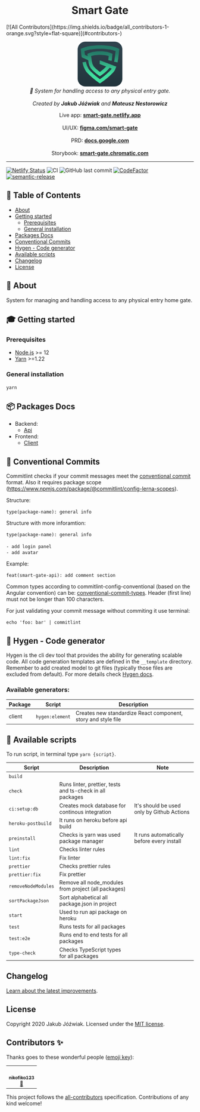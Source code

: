<h1 align="center">Smart Gate</h1>
<!-- ALL-CONTRIBUTORS-BADGE:START - Do not remove or modify this section -->
[![All Contributors](https://img.shields.io/badge/all_contributors-1-orange.svg?style=flat-square)](#contributors-)
<!-- ALL-CONTRIBUTORS-BADGE:END -->

<p align="center">
    <a href="https://github.com/Jozwiaczek/smart-gate">
        <img src="./readme-logo.png" alt="smart gate logo" width="120px" height="120px"/>
    </a>
    <br>
    <i>🔐 System for handling access to any physical entry gate.</i>
    <br>
    <br>
    <i>Created by <b>Jakub Jóźwiak</b> and <b>Mateusz Nestorowicz</b></i>
</p>

<p align="center">
    Live app:
    <a href="https://smart-gate.netlify.app/"><strong>smart-gate.netlify.app</strong></a>
    <br>
    <br>
    UI/UX:
    <a href="https://www.figma.com/file/MqlnLhknWh1u0Ho8z1Oefe/Smart-Gate?node-id=0%3A1"><strong>figma.com/smart-gate</strong></a>
    <br>
    <br>
    PRD:
    <a href="https://docs.google.com/document/d/14E-0rzD669n-rqC-OYjqsSLxrUU7D3bg7K5M9_AFOvs/edit#heading=h.gqa5vpc8p3qt"><strong>docs.google.com</strong></a>
    <br>
    <br>
    Storybook:
    <a href="https://main--6059282c88843d002106b484.chromatic.com"><strong>smart-gate.chromatic.com</strong></a>
</p>

<hr>

[![Netlify Status](https://api.netlify.com/api/v1/badges/426cfdcb-e5e4-4067-97f2-c6106bde9195/deploy-status)](https://app.netlify.com/sites/smart-gate/deploys)
![CI](https://github.com/Jozwiaczek/smart-gate/workflows/Continuous%20Integration/badge.svg)
![GitHub last commit](https://img.shields.io/github/last-commit/Jozwiaczek/smart-gate)
[![CodeFactor](https://www.codefactor.io/repository/github/jozwiaczek/smart-gate/badge)](https://www.codefactor.io/repository/github/jozwiaczek/smart-gate)
[![semantic-release](https://img.shields.io/badge/%20%20%F0%9F%93%A6%F0%9F%9A%80-semantic--release-e10079.svg)](https://github.com/semantic-release/semantic-release)

## 🚩 Table of Contents

- [About](#-about)
- [Getting started](#-getting-started)
  - [Prerequisites](#-prerequisites)
  - [General installation](#-general-installation)
- [Packages Docs](#-packages-docs)
- [Conventional Commits](#-conventional-commits)
- [Hygen - Code generator](#-hygen-code-generator)
- [Available scripts](#-available-scripts)
- [Changelog](#-changelog)
- [License](#-license)

## 📖 About

System for managing and handling access to any physical entry home gate.

## 🎓 Getting started

### Prerequisites

- [Node.js](https://nodejs.org/en/) >= 12
- [Yarn](https://classic.yarnpkg.com/lang/en/) >=1.22

### General installation

```shell script
yarn
```

## 📦 Packages Docs

- Backend:
  - [Api](./packages/api/README.md)
- Frontend:
  - [Client](./packages/client/README.md)

## 📏 Conventional Commits

Commitlint checks if your commit messages meet the [conventional commit](https://www.conventionalcommits.org/en/v1.0.0/) format.
Also it requires package scope (https://www.npmjs.com/package/@commitlint/config-lerna-scopes).

Structure:

```git
type(package-name): general info
```

Structure with more inforamtion:

```git
type(package-name): general info

- add login panel
- add avatar
```

Example:

```git
feat(smart-gate-api): add comment section
```

Common types according to commitlint-config-conventional (based on the Angular convention) can be:
[conventional-commit-types](https://github.com/commitizen/conventional-commit-types/blob/master/index.json).
Header (first line) must not be longer than 100 characters.

For just validating your commit message without commiting it use terminal:

```shell
echo 'foo: bar' | commitlint
```

## 🤖 Hygen - Code generator

Hygen is the cli dev tool that provides the ability for generating scalable code. All code generation templates are defined in the `__template` directory.
Remember to add created model to git files (typically those files are excluded from default).
For more details check [Hygen docs](https://www.hygen.io/docs/quick-start/).

### Available generators:

| Package | Script          | Description                                                   |
| ------- | --------------- | ------------------------------------------------------------- |
| client  | `hygen:element` | Creates new standardize React component, story and style file |

## 📝 Available scripts

To run script, in terminal type `yarn {script}`.

| Script              | Description                                               | Note                                       |
| ------------------- | --------------------------------------------------------- | ------------------------------------------ |
| `build`             |                                                           |                                            |
| `check`             | Runs linter, prettier, tests and ts-check in all packages |                                            |
| `ci:setup:db`       | Creates mock database for continous integration           | It's should be used only by Github Actions |
| `heroku-postbuild`  | It runs on heroku before api build                        |                                            |
| `preinstall`        | Checks is yarn was used package manager                   | It runs automatically before every install |
| `lint`              | Checks linter rules                                       |                                            |
| `lint:fix`          | Fix linter                                                |                                            |
| `prettier`          | Checks prettier rules                                     |                                            |
| `prettier:fix`      | Fix prettier                                              |                                            |
| `removeNodeModules` | Remove all node_modules from project (all packages)       |                                            |
| `sortPackageJson`   | Sort alphabetical all package.json in project             |                                            |
| `start`             | Used to run api package on heroku                         |                                            |
| `test`              | Runs tests for all packages                               |                                            |
| `test:e2e`          | Runs end to end tests for all packages                    |                                            |
| `type-check`        | Checks TypeScript types for all packages                  |                                            |

## Changelog

[Learn about the latest improvements](CHANGELOG.md).

## License

Copyright 2020 Jakub Jóźwiak.
Licensed under the [MIT license](LICENSE).

## Contributors ✨

Thanks goes to these wonderful people ([emoji key](https://allcontributors.org/docs/en/emoji-key)):

<!-- ALL-CONTRIBUTORS-LIST:START - Do not remove or modify this section -->
<!-- prettier-ignore-start -->
<!-- markdownlint-disable -->
<table>
  <tr>
    <td align="center"><a href="https://github.com/nikofiko123"><img src="https://avatars.githubusercontent.com/u/39961079?v=4?s=100" width="100px;" alt=""/><br /><sub><b>nikofiko123</b></sub></a><br /><a href="#design-nikofiko123" title="Design">🎨</a></td>
  </tr>
</table>

<!-- markdownlint-restore -->
<!-- prettier-ignore-end -->

<!-- ALL-CONTRIBUTORS-LIST:END -->

This project follows the [all-contributors](https://github.com/all-contributors/all-contributors) specification. Contributions of any kind welcome!